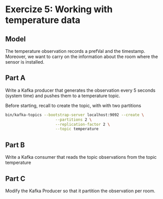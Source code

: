 # Exercize 5: Working with temperature data

## Model

The temperature observation records a prefVal and the timestamp.
Moreover, we want to carry on the information about the room where the sensor is installed.

## Part A

Write a Kafka producer that generates the observation every 5 seconds (system time)
and pushes them to a temperature topic.

Before starting, recall to create the topic, with with two partitions

```bash
bin/kafka-topics --bootstrap-server localhost:9092 --create \
                      --partitions 2 \
                      --replication-factor 2 \
                      --topic temperature
```


## Part B


Write a Kafka consumer that reads the topic observations from the topic temperature

## Part C

Modify the Kafka Producer so that it partition the observation per room.